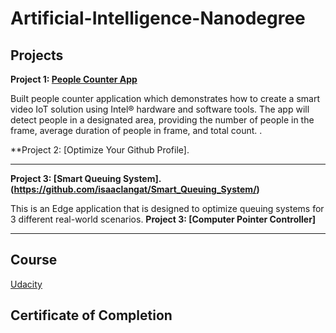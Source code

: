 # Artificial-Intelligence-Nanodegree


## Projects

**Project 1: [People Counter App](https://github.com/isaaclangat/People-Counter-App/)**

Built people counter application which demonstrates how to create a smart video IoT solution using Intel® hardware and software tools. The app will detect people in a designated area, providing the number of people in the frame, average duration of people in frame, and total count.
.

**Project 2: [Optimize Your Github Profile].
******************************

**Project 3: [Smart Queuing System].(https://github.com/isaaclangat/Smart_Queuing_System/)**

This is an Edge application that is designed to optimize queuing systems for 3 different real-world scenarios.
**Project 3: [Computer Pointer Controller]**

******************************

## Course
[Udacity](https://www.udacity.com/course/intel-edge-ai-for-iot-developers-nanodegree--nd131)

## Certificate of Completion
